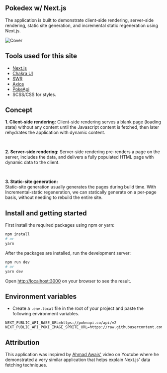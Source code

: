 ## Pokedex w/ Next.js
The application is built to demonstrate client-side rendering, server-side rendering, static site generation, and incremental static regeneration using Next.js.

![Cover](https://github.com/Boro23-wq/Pokedex-w-Next.js/blob/master/public/cover-min.png)

## Tools used for this site
- [Next.js](https://nextjs.org/)
- [Chakra UI](https://chakra-ui.com/)
- [SWR](https://swr.vercel.app/)
- [Axios](https://www.npmjs.com/package/axios)
- [PokeApi](https://pokeapi.co/docs/v2)
- SCSS/CSS for styles.

## Concept
**1. Client-side rendering:**
Client-side rendering serves a blank page (loading state) without any content until the Javascript content is fetched, then later rehydrates the application with dynamic content. <br/>

<br/>

**2. Server-side rendering:**
Server-side rendering pre-renders a page on the server,  includes the data, and delivers a fully populated HTML page with dynamic data to the client.

<br/>

**3. Static-site generation:** <br/>
Static-site generation usually generates the pages during build time. With Incremental-static regeneration, we can statically generate on a per-page basis, without needing to rebuild the entire site.

## Install and getting started

First install the required packages using npm or yarn:

```bash
npm install
# or
yarn
```

After the packages are installed, run the development server:

```bash
npm run dev
# or
yarn dev
```
Open [http://localhost:3000](http://localhost:3000) on your browser to see the result.

## Environment variables
- Create a `.env.local` file in the root of your project and paste the following environment variables.
```
NEXT_PUBLIC_API_BASE_URL=https://pokeapi.co/api/v2
NEXT_PUBLIC_API_POKI_IMAGE_SPRITE_URL=https://raw.githubusercontent.com/PokeAPI/sprites/master/sprites/pokemon/
```

## Attribution

This application was inspired by [Ahmad Awais'](https://www.youtube.com/watch?v=eKFZBCFa_jc&t=908s) video on Youtube where he demonstrated a very similar application that helps explain Next.js' data fetching techniques.